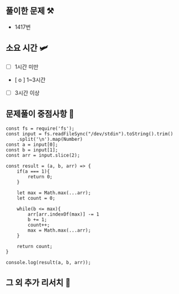 ## 풀이한 문제 ⚒️
- 1417번

## 소요 시간 🛩️
- [ ] 1시간 미만
- [ o ] 1~3시간
- [ ] 3시간 이상

## 문제풀이 중점사항 🤔
```
const fs = require('fs');
const input = fs.readFileSync("/dev/stdin").toString().trim()
    .split('\n').map(Number)
const a = input[0];
const b = input[1];
const arr = input.slice(2);

const result = (a, b, arr) => {
    if(a === 1){
        return 0;  
    } 

    let max = Math.max(...arr);
    let count = 0;

    while(b <= max){
        arr[arr.indexOf(max)] -= 1
        b += 1;
        count++;
        max = Math.max(...arr);
    }

    return count;
}

console.log(result(a, b, arr));
```

## 그 외 추가 리서치 🚀

